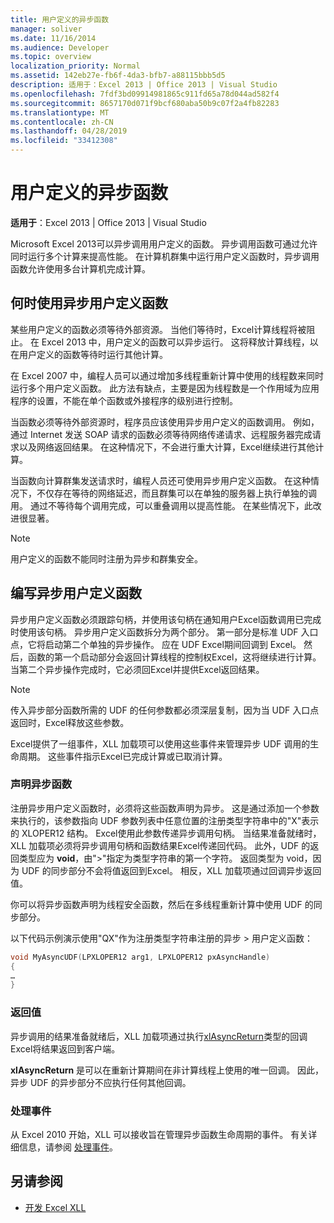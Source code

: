 ```yaml
---
title: 用户定义的异步函数
manager: soliver
ms.date: 11/16/2014
ms.audience: Developer
ms.topic: overview
localization_priority: Normal
ms.assetid: 142eb27e-fb6f-4da3-bfb7-a88115bbb5d5
description: 适用于：Excel 2013 | Office 2013 | Visual Studio
ms.openlocfilehash: 7fdf3bd09914981865c911fd65a78d044ad582f4
ms.sourcegitcommit: 8657170d071f9bcf680aba50b9c07f2a4fb82283
ms.translationtype: MT
ms.contentlocale: zh-CN
ms.lasthandoff: 04/28/2019
ms.locfileid: "33412308"
---
```

# <a name="asynchronous-user-defined-functions"></a>用户定义的异步函数

**适用于**：Excel 2013 | Office 2013 | Visual Studio 
  
Microsoft Excel 2013可以异步调用用户定义的函数。 异步调用函数可通过允许同时运行多个计算来提高性能。 在计算机群集中运行用户定义函数时，异步调用函数允许使用多台计算机完成计算。
  
## <a name="when-to-use-asynchronous-user-defined-functions"></a>何时使用异步用户定义函数

某些用户定义的函数必须等待外部资源。 当他们等待时，Excel计算线程将被阻止。 在 Excel 2013 中，用户定义的函数可以异步运行。 这将释放计算线程，以在用户定义的函数等待时运行其他计算。
  
在 Excel 2007 中，编程人员可以通过增加多线程重新计算中使用的线程数来同时运行多个用户定义函数。 此方法有缺点，主要是因为线程数是一个作用域为应用程序的设置，不能在单个函数或外接程序的级别进行控制。
  
当函数必须等待外部资源时，程序员应该使用异步用户定义的函数调用。 例如，通过 Internet 发送 SOAP 请求的函数必须等待网络传递请求、远程服务器完成请求以及网络返回结果。 在这种情况下，不会进行重大计算，Excel继续进行其他计算。
  
当函数向计算群集发送请求时，编程人员还可使用异步用户定义函数。 在这种情况下，不仅存在等待的网络延迟，而且群集可以在单独的服务器上执行单独的调用。 通过不等待每个调用完成，可以重叠调用以提高性能。 在某些情况下，此改进很显著。
  
> [!NOTE]
> 用户定义的函数不能同时注册为异步和群集安全。 
  
## <a name="writing-an-asynchronous-user-defined-function"></a>编写异步用户定义函数

异步用户定义函数必须跟踪句柄，并使用该句柄在通知用户Excel函数调用已完成时使用该句柄。 异步用户定义函数拆分为两个部分。 第一部分是标准 UDF 入口点，它将启动第二个单独的异步操作。 应在 UDF Excel期间回调到 Excel。 然后，函数的第一个启动部分会返回计算线程的控制权Excel，这将继续进行计算。 当第二个异步操作完成时，它必须回Excel并提供Excel返回结果。 
  
> [!NOTE]
> 传入异步部分函数所需的 UDF 的任何参数都必须深层复制，因为当 UDF 入口点返回时，Excel释放这些参数。 
  
Excel提供了一组事件，XLL 加载项可以使用这些事件来管理异步 UDF 调用的生命周期。 这些事件指示Excel已完成计算或已取消计算。
  
### <a name="declaring-an-asynchronous-function"></a>声明异步函数

注册异步用户定义函数时，必须将这些函数声明为异步。 这是通过添加一个参数来执行的，该参数指向 UDF 参数列表中任意位置的注册类型字符串中的"X"表示的 XLOPER12 结构。 Excel使用此参数传递异步调用句柄。 当结果准备就绪时，XLL 加载项必须将异步调用句柄和函数结果Excel传递回代码。 此外，UDF 的返回类型应为 **void**，由">"指定为类型字符串的第一个字符。 返回类型为 void，因为 UDF 的同步部分不会将值返回到Excel。 相反，XLL 加载项通过回调异步返回值。 
  
你可以将异步函数声明为线程安全函数，然后在多线程重新计算中使用 UDF 的同步部分。 
  
以下代码示例演示使用"QX"作为注册类型字符串注册的异步 \> 用户定义函数：
  
```cpp
void MyAsyncUDF(LPXLOPER12 arg1, LPXLOPER12 pxAsyncHandle)
{
…
}
```

### <a name="returning-values"></a>返回值

异步调用的结果准备就绪后，XLL 加载项通过执行[xlAsyncReturn](xlasyncreturn.md)类型的回调Excel将结果返回到客户端。
  
**xlAsyncReturn** 是可以在重新计算期间在非计算线程上使用的唯一回调。 因此，异步 UDF 的异步部分不应执行任何其他回调。 
  
### <a name="handling-events"></a>处理事件

从 Excel 2010 开始，XLL 可以接收旨在管理异步函数生命周期的事件。 有关详细信息，请参阅 [处理事件](handling-events.md)。
  
## <a name="see-also"></a>另请参阅

- [开发 Excel XLL](developing-excel-xlls.md)

